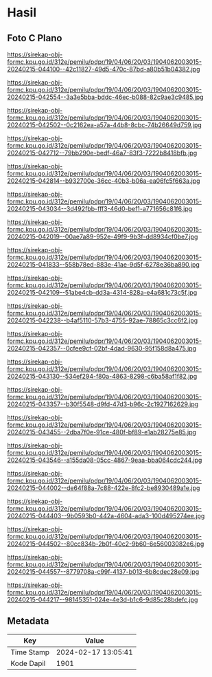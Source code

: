 # Hasil

## Foto C Plano

https://sirekap-obj-formc.kpu.go.id/312e/pemilu/pdpr/19/04/06/20/03/1904062003015-20240215-044100--42c11827-49d5-470c-87bd-a80b51b04382.jpg

https://sirekap-obj-formc.kpu.go.id/312e/pemilu/pdpr/19/04/06/20/03/1904062003015-20240215-042554--3a3e5bba-bddc-46ec-b088-82c9ae3c9485.jpg

https://sirekap-obj-formc.kpu.go.id/312e/pemilu/pdpr/19/04/06/20/03/1904062003015-20240215-042502--0c2162ea-a57a-44b8-8cbc-74b26649d759.jpg

https://sirekap-obj-formc.kpu.go.id/312e/pemilu/pdpr/19/04/06/20/03/1904062003015-20240215-042712--79bb290e-bedf-46a7-83f3-7222b8418bfb.jpg

https://sirekap-obj-formc.kpu.go.id/312e/pemilu/pdpr/19/04/06/20/03/1904062003015-20240215-042814--b932700e-36cc-40b3-b06a-ea06fc5f663a.jpg

https://sirekap-obj-formc.kpu.go.id/312e/pemilu/pdpr/19/04/06/20/03/1904062003015-20240215-043034--3d492fbb-fff3-46d0-bef1-a771656c81f6.jpg

https://sirekap-obj-formc.kpu.go.id/312e/pemilu/pdpr/19/04/06/20/03/1904062003015-20240215-042019--00ae7a89-952e-49f9-9b3f-dd8934cf0be7.jpg

https://sirekap-obj-formc.kpu.go.id/312e/pemilu/pdpr/19/04/06/20/03/1904062003015-20240215-041833--558b78ed-883e-41ae-9d5f-6278e36ba890.jpg

https://sirekap-obj-formc.kpu.go.id/312e/pemilu/pdpr/19/04/06/20/03/1904062003015-20240215-042109--51abe4cb-dd3a-4314-828a-e4a681c73c5f.jpg

https://sirekap-obj-formc.kpu.go.id/312e/pemilu/pdpr/19/04/06/20/03/1904062003015-20240215-042238--b4af5110-57b3-4755-92ae-78865c3cc6f2.jpg

https://sirekap-obj-formc.kpu.go.id/312e/pemilu/pdpr/19/04/06/20/03/1904062003015-20240215-042357--0cfee9cf-02bf-4dad-9630-95f158d8a475.jpg

https://sirekap-obj-formc.kpu.go.id/312e/pemilu/pdpr/19/04/06/20/03/1904062003015-20240215-043130--534ef294-f80a-4863-8298-c6ba58af1f82.jpg

https://sirekap-obj-formc.kpu.go.id/312e/pemilu/pdpr/19/04/06/20/03/1904062003015-20240215-043357--b30f5548-d9fd-47d3-b96c-2c1927162629.jpg

https://sirekap-obj-formc.kpu.go.id/312e/pemilu/pdpr/19/04/06/20/03/1904062003015-20240215-043455--2dba7f0e-91ce-480f-bf89-e1ab28275e85.jpg

https://sirekap-obj-formc.kpu.go.id/312e/pemilu/pdpr/19/04/06/20/03/1904062003015-20240215-043546--a155da08-05cc-4867-9eaa-bba064cdc244.jpg

https://sirekap-obj-formc.kpu.go.id/312e/pemilu/pdpr/19/04/06/20/03/1904062003015-20240215-044002--de64f88a-7c88-422e-8fc2-be8930489a1e.jpg

https://sirekap-obj-formc.kpu.go.id/312e/pemilu/pdpr/19/04/06/20/03/1904062003015-20240215-044403--9b0593b0-442a-4604-ada3-100d495274ee.jpg

https://sirekap-obj-formc.kpu.go.id/312e/pemilu/pdpr/19/04/06/20/03/1904062003015-20240215-044502--80cc834b-2b0f-40c2-9b60-6e56003082e6.jpg

https://sirekap-obj-formc.kpu.go.id/312e/pemilu/pdpr/19/04/06/20/03/1904062003015-20240215-044557--8779708a-c99f-4137-b013-6b8cdec28e09.jpg

https://sirekap-obj-formc.kpu.go.id/312e/pemilu/pdpr/19/04/06/20/03/1904062003015-20240215-044217--98145351-024e-4e3d-b1c6-9d85c28bdefc.jpg


## Metadata

| Key        | Value               |
| ---------- | ------------------- |
| Time Stamp | 2024-02-17 13:05:41 |
| Kode Dapil | 1901                |



